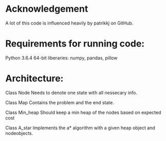 # Acknowledgement
A lot of this code is influenced heavily by patrikkj on GitHub.

# Requirements for running code:
Python 3.6.4 64-bit
liberaries: numpy, pandas, pillow

# Architecture:

Class Node
Needs to denote one state with all nessecary info.

Class Map
Contains the problem and the end state.

Class Min_heap
Should keep a min heap of the nodes based on expected cost

Class A_star
Implements the a* algorithm with a given heap object and nodeobjects.
